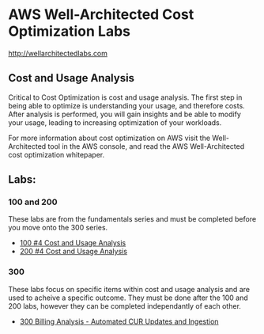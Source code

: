# AWS Well-Architected Cost Optimization Labs
http://wellarchitectedlabs.com 

## Cost and Usage Analysis
Critical to Cost Optimization is cost and usage analysis. The first step in being able to optimize is understanding your usage, and therefore costs. After analysis is performed, you will gain insights and be able to modify your usage, leading to increasing optimization of your workloads. 

For more information about cost optimization on AWS visit the Well-Architected tool in the AWS console, and read the AWS Well-Architected cost optimization whitepaper.


## Labs:

### 100 and 200
These labs are from the fundamentals series and must be completed before you move onto the 300 series.

- [100 #4 Cost and Usage Analysis](../Cost_Fundamentals/100_4_Cost_and_Usage_Analysis/README.md)
- [200 #4 Cost and Usage Analysis](../Cost_Fundamentals/200_4_Cost_and_Usage_Analysis/README.md)


### 300
These labs focus on specific items within cost and usage analysis and are used to acheive a specific outcome. They must be done after the 100 and 200 labs, however they can be completed independantly of each other. 

- [300 Billing Analysis - Automated CUR Updates and Ingestion](./300_Automated_CUR_Updates_and_Ingestion/README.md) 






